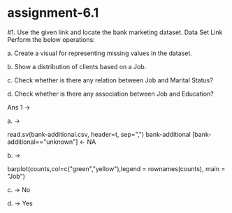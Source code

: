 # assignment-6.1


#1. Use the given link and locate the bank marketing dataset. Data Set Link
Perform the below operations:

a. Create a visual for representing missing values in the dataset.

b. Show a distribution of clients based on a Job.

c. Check whether is there any relation between Job and Marital Status?

d. Check whether is there any association between Job and Education?

Ans 1 ->

a. ->

read.sv(bank-additional.csv, header=t, sep=",")
bank-additional [bank-additional=="unknown"] <- NA

b. ->

barplot(counts,col=c("green","yellow"),legend = rownames(counts), main = "Job")

c. ->
No

d. ->
Yes


